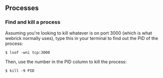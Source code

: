 ## Processes

### Find and kill a process

Assuming you're looking to kill whatever is on port 3000 (which is what webrick normally uses), type this in your terminal to find out the PID of the process:
```
$ lsof -wni tcp:3000
```

Then, use the number in the PID column to kill the process:
```
$ kill -9 PID
```
